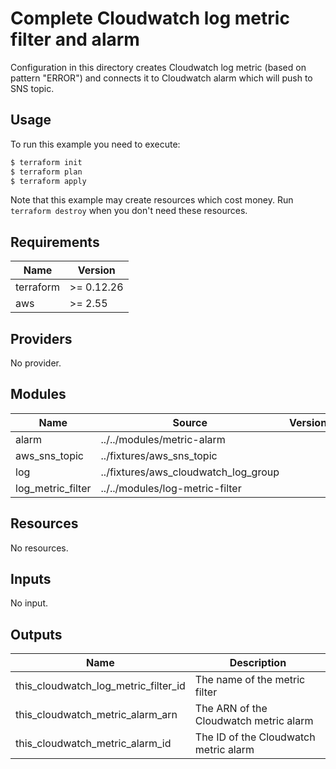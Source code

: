 # Complete Cloudwatch log metric filter and alarm

Configuration in this directory creates Cloudwatch log metric (based on pattern "ERROR") and connects it to Cloudwatch alarm which will push to SNS topic.

## Usage

To run this example you need to execute:

```bash
$ terraform init
$ terraform plan
$ terraform apply
```

Note that this example may create resources which cost money. Run `terraform destroy` when you don't need these resources.

<!-- BEGINNING OF PRE-COMMIT-TERRAFORM DOCS HOOK -->
## Requirements

| Name | Version |
|------|---------|
| terraform | >= 0.12.26 |
| aws | >= 2.55 |

## Providers

No provider.

## Modules

| Name | Source | Version |
|------|--------|---------|
| alarm | ../../modules/metric-alarm |  |
| aws_sns_topic | ../fixtures/aws_sns_topic |  |
| log | ../fixtures/aws_cloudwatch_log_group |  |
| log_metric_filter | ../../modules/log-metric-filter |  |

## Resources

No resources.

## Inputs

No input.

## Outputs

| Name | Description |
|------|-------------|
| this\_cloudwatch\_log\_metric\_filter\_id | The name of the metric filter |
| this\_cloudwatch\_metric\_alarm\_arn | The ARN of the Cloudwatch metric alarm |
| this\_cloudwatch\_metric\_alarm\_id | The ID of the Cloudwatch metric alarm |
<!-- END OF PRE-COMMIT-TERRAFORM DOCS HOOK -->
